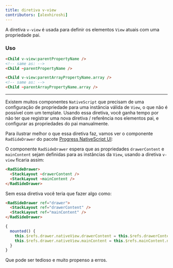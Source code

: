 ```yaml
---
title: diretiva v-view
contributors: [alexhiroshi]
---
```


A diretiva `v-view` é usada para definir os elementos `View` atuais com uma propriedade pai.

### Uso

```html
<Child v-view:parentPropertyName />
<!-- same as: -->
<Child ~parentPropertyName />
```

```html
<Child v-view:parentArrayPropertyName.array />
<!-- same as: -->
<Child ~parentArrayPropertyName.array />
```

---

Existem muitos componentes `NativeScript` que precisam de uma configuração de propriedade para uma instância válida de `View`, o que não é possível com um template. Usando essa diretiva, você ganha tempo por não ter que registrar uma nova diretiva / referência nos elementos pai, e configurar as propriedades do pai manualmente.

Para ilustrar melhor o que essa diretiva faz, vamos ver o componente `RadSideDrawer` do pacote [Progress NativeScript UI](http://docs.telerik.com/devtools/nativescript-ui/Controls/Angular/SideDrawer/getting-started):

O componente `RadSideDrawer` espera que as propriedades `drawerContent` e `mainContent` sejam definidas para as instâncias da `View`, usando a diretiva `v-view` ficaria assim:

```html
<RadSideDrawer>
  <StackLayout ~drawerContent />
  <StackLayout ~mainContent />
</RadSideDrawer>
```

Sem essa diretiva você teria que fazer algo como:

```html
<RadSideDrawer ref="drawer">
  <StackLayout ref="drawerContent" />
  <StackLayout ref="mainContent" />
</RadSideDrawer>
```

```javascript
{
  mounted() {
    this.$refs.drawer.nativeView.drawerContent = this.$refs.drawerContent.nativeView
    this.$refs.drawer.nativeView.mainContent = this.$refs.mainContent.nativeView
  }
}
```

Que pode ser tedioso e muito propenso a erros.
